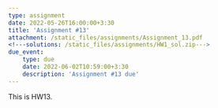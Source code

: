 ```yaml
---
type: assignment
date: 2022-05-26T16:00:00+3:30
title: 'Assignment #13'
attachment: /static_files/assignments/Assignment_13.pdf
<!---solutions: /static_files/assignments/HW1_sol.zip--->
due_event: 
    type: due
    date: 2022-06-02T10:59:00+3:30
    description: 'Assignment #13 due'
---
```

This is HW13.
